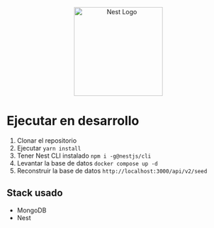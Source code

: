 <p align="center">
  <a href="http://nestjs.com/" target="blank"><img src="https://nestjs.com/img/logo-small.svg" width="200" alt="Nest Logo" /></a>
</p>

[circleci-image]: https://img.shields.io/circleci/build/github/nestjs/nest/master?token=abc123def456
[circleci-url]: https://circleci.com/gh/nestjs/nest

# Ejecutar en desarrollo
1. Clonar el repositorio
2. Ejecutar ```yarn install```
3. Tener Nest CLI instalado ```npm i -g@nestjs/cli```
4. Levantar la base de datos ```docker compose up -d```
5. Reconstruir la base de datos ```http://localhost:3000/api/v2/seed```

## Stack usado
* MongoDB
* Nest
